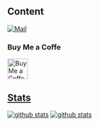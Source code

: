 <!-- <div align="center">
  <img src="https://cdn.discordapp.com/attachments/689314197233860629/766199302049497169/unknown.png" width="300"/>
    <h3>
    Standing on the shoulders of giants - Issac Newton
      <br>
    거인의 어깨에 올라서서 더 넓은 세상을 바라보라 - 아이작 뉴턴
  </h3>
</div> -->

## Content
[![Mail](https://img.shields.io/badge/Mail-Mail?logo=mail.ru&style=flat-square&color=168DE2&logoColor=white&link=mailto:akiacode@kawaiii.moe)](mailto:akiacode@kawaiii.moe)

### Buy Me a Coffe
<a href='https://ko-fi.com/catry' target='_blank'><img height='35' style='border:0px;height:46px;' src='https://az743702.vo.msecnd.net/cdn/kofi3.png?v=0' border='0' alt='Buy Me a Coffee at ko-fi.com' />

## Stats
[![github stats](https://github-readme-stats.vercel.app/api?username=AkiaCode&count_private=true&show_icons=true&hide_border=true&bg_color=00000000&title_color=D65476&icon_color=D65476&text_color=BA5A6F)](https://github.com/AkiaCode)
[![github stats](https://github-readme-stats.vercel.app/api/top-langs?username=AkiaCode&count_private=true&show_icons=true&hide_border=true&bg_color=00000000&title_color=D65476&icon_color=D65476&text_color=BA5A6F)](https://github.com/AkiaCode)
